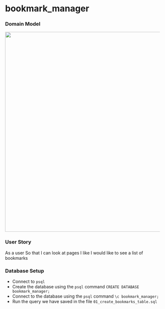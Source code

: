 # bookmark_manager


### Domain Model
<img src="https://user-images.githubusercontent.com/71288920/108745909-92b43e80-7533-11eb-8515-208497bbc511.png" width="650">

### User Story
As a user
So that I can look at pages I like
I would like to see a list of bookmarks

### Database Setup
- Connect to `psql`
- Create the database using the `psql` command `CREATE DATABASE bookmark_manager;`
- Connect to the database using the `psql` command `\c bookmark_manager;`
- Run the query we have saved in the file `01_create_bookmarks_table.sql`
